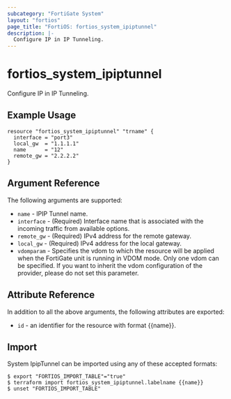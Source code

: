 ```yaml
---
subcategory: "FortiGate System"
layout: "fortios"
page_title: "FortiOS: fortios_system_ipiptunnel"
description: |-
  Configure IP in IP Tunneling.
---
```


# fortios_system_ipiptunnel
Configure IP in IP Tunneling.

## Example Usage

```hcl
resource "fortios_system_ipiptunnel" "trname" {
  interface = "port3"
  local_gw  = "1.1.1.1"
  name      = "12"
  remote_gw = "2.2.2.2"
}
```

## Argument Reference

The following arguments are supported:

* `name` - IPIP Tunnel name.
* `interface` - (Required) Interface name that is associated with the incoming traffic from available options.
* `remote_gw` - (Required) IPv4 address for the remote gateway.
* `local_gw` - (Required) IPv4 address for the local gateway.
* `vdomparam` - Specifies the vdom to which the resource will be applied when the FortiGate unit is running in VDOM mode. Only one vdom can be specified. If you want to inherit the vdom configuration of the provider, please do not set this parameter.


## Attribute Reference

In addition to all the above arguments, the following attributes are exported:
* `id` - an identifier for the resource with format {{name}}.

## Import

System IpipTunnel can be imported using any of these accepted formats:
```
$ export "FORTIOS_IMPORT_TABLE"="true"
$ terraform import fortios_system_ipiptunnel.labelname {{name}}
$ unset "FORTIOS_IMPORT_TABLE"
```
